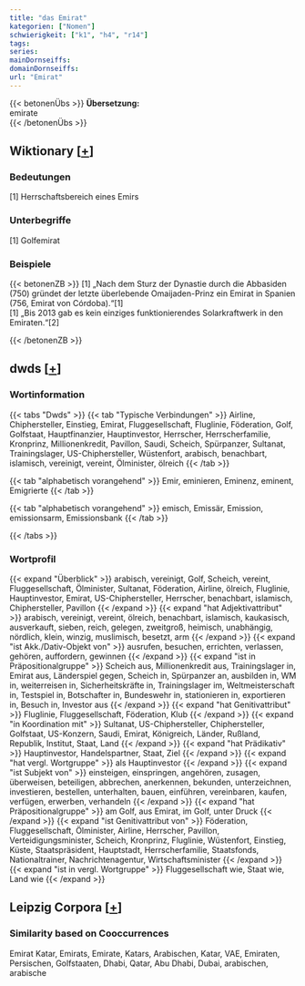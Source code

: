 ```yaml
---
title: "das Emirat"
kategorien: ["Nomen"]
schwierigkeit: ["k1", "h4", "r14"]
tags:
series:
mainDornseiffs:
domainDornseiffs:
url: "Emirat"
---
```


{{< betonenÜbs >}}
**Übersetzung:**  
emirate  
{{< /betonenÜbs >}}

## Wiktionary [[+](https://de.wiktionary.org/wiki/Emirat)]

### Bedeutungen
[1] Herrschaftsbereich eines Emirs  

### Unterbegriffe
[1] Golfemirat  

### Beispiele
{{< betonenZB >}}
[1] „Nach dem Sturz der Dynastie durch die Abbasiden (750) gründet der letzte überlebende Omaijaden-Prinz ein Emirat in Spanien (756, Emirat von Córdoba).“[1]  
[1] „Bis 2013 gab es kein einziges funktionierendes Solarkraftwerk in den Emiraten.“[2]  

{{< /betonenZB >}}


## dwds [[+](https://www.dwds.de/wb/Emirat)]

### Wortinformation
{{< tabs "Dwds" >}}
{{< tab "Typische Verbindungen" >}}
Airline, Chiphersteller, Einstieg, Emirat, Fluggesellschaft, Fluglinie, Föderation, Golf, Golfstaat, Hauptfinanzier, Hauptinvestor, Herrscher, Herrscherfamilie, Kronprinz, Millionenkredit, Pavillon, Saudi, Scheich, Spürpanzer, Sultanat, Trainingslager, US-Chiphersteller, Wüstenfort, arabisch, benachbart, islamisch, vereinigt, vereint, Ölminister, ölreich
{{< /tab >}}

{{< tab "alphabetisch vorangehend" >}}
Emir, eminieren, Eminenz, eminent, Emigrierte
{{< /tab >}}

{{< tab "alphabetisch vorangehend" >}}
emisch, Emissär, Emission, emissionsarm, Emissionsbank
{{< /tab >}}

{{< /tabs >}}

### Wortprofil
{{< expand "Überblick" >}} arabisch, vereinigt, Golf, Scheich, vereint, Fluggesellschaft, Ölminister, Sultanat, Föderation, Airline, ölreich, Fluglinie, Hauptinvestor, Emirat, US-Chiphersteller, Herrscher, benachbart, islamisch, Chiphersteller, Pavillon {{< /expand >}}
{{< expand "hat Adjektivattribut" >}} arabisch, vereinigt, vereint, ölreich, benachbart, islamisch, kaukasisch, ausverkauft, sieben, reich, gelegen, zweitgroß, heimisch, unabhängig, nördlich, klein, winzig, muslimisch, besetzt, arm {{< /expand >}}
{{< expand "ist Akk./Dativ-Objekt von" >}} ausrufen, besuchen, errichten, verlassen, gehören, auffordern, gewinnen {{< /expand >}}
{{< expand "ist in Präpositionalgruppe" >}} Scheich aus, Millionenkredit aus, Trainingslager in, Emirat aus, Länderspiel gegen, Scheich in, Spürpanzer an, ausbilden in, WM in, weiterreisen in, Sicherheitskräfte in, Trainingslager im, Weltmeisterschaft in, Testspiel in, Botschafter in, Bundeswehr in, stationieren in, exportieren in, Besuch in, Investor aus {{< /expand >}}
{{< expand "hat Genitivattribut" >}} Fluglinie, Fluggesellschaft, Föderation, Klub {{< /expand >}}
{{< expand "in Koordination mit" >}} Sultanat, US-Chiphersteller, Chiphersteller, Golfstaat, US-Konzern, Saudi, Emirat, Königreich, Länder, Rußland, Republik, Institut, Staat, Land {{< /expand >}}
{{< expand "hat Prädikativ" >}} Hauptinvestor, Handelspartner, Staat, Ziel {{< /expand >}}
{{< expand "hat vergl. Wortgruppe" >}} als Hauptinvestor {{< /expand >}}
{{< expand "ist Subjekt von" >}} einsteigen, einspringen, angehören, zusagen, überweisen, beteiligen, abbrechen, anerkennen, bekunden, unterzeichnen, investieren, bestellen, unterhalten, bauen, einführen, vereinbaren, kaufen, verfügen, erwerben, verhandeln {{< /expand >}}
{{< expand "hat Präpositionalgruppe" >}} am Golf, aus Emirat, im Golf, unter Druck {{< /expand >}}
{{< expand "ist Genitivattribut von" >}} Föderation, Fluggesellschaft, Ölminister, Airline, Herrscher, Pavillon, Verteidigungsminister, Scheich, Kronprinz, Fluglinie, Wüstenfort, Einstieg, Küste, Staatspräsident, Hauptstadt, Herrscherfamilie, Staatsfonds, Nationaltrainer, Nachrichtenagentur, Wirtschaftsminister {{< /expand >}}
{{< expand "ist in vergl. Wortgruppe" >}} Fluggesellschaft wie, Staat wie, Land wie {{< /expand >}}

## Leipzig Corpora [[+](https://corpora.uni-leipzig.de/en/res?word=Emirat&corpusId=deu_newscrawl-public_2018)]


### Similarity based on Cooccurrences
Emirat Katar, Emirats, Emirate, Katars, Arabischen, Katar, VAE, Emiraten, Persischen, Golfstaaten, Dhabi, Qatar, Abu Dhabi, Dubai, arabischen, arabische

